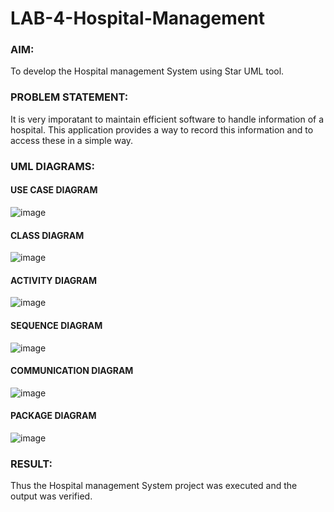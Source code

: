 # LAB-4-Hospital-Management
### AIM:
To develop the Hospital management System using Star UML tool.
### PROBLEM STATEMENT:
It is very imporatant to maintain efficient software to handle information of a hospital.
This application provides a way to record this information and to access these in a simple way.

### UML DIAGRAMS:

#### USE CASE DIAGRAM
![image](https://github.com/varshasharon/LAB-4-Hospital-Management/assets/98278161/ea7ee322-3665-488d-bbda-972767c50a0a)

#### CLASS DIAGRAM
![image](https://github.com/varshasharon/LAB-4-Hospital-Management/assets/98278161/f9d4fffb-275b-46d1-93a4-f251c2d98179)

#### ACTIVITY DIAGRAM
![image](https://github.com/varshasharon/LAB-4-Hospital-Management/assets/98278161/d2bfd4c8-0f4d-4f59-ba71-528e8230548d)

#### SEQUENCE DIAGRAM
![image](https://github.com/varshasharon/LAB-4-Hospital-Management/assets/98278161/7ae39c04-ee01-4bdf-9770-0d7a7564a2ea)

#### COMMUNICATION DIAGRAM
![image](https://github.com/varshasharon/LAB-4-Hospital-Management/assets/98278161/c03a5010-72b6-4eac-8f7b-343970b50ec9)

#### PACKAGE DIAGRAM

![image](https://github.com/varshasharon/LAB-4-Hospital-Management/assets/98278161/716132af-ebc9-4aa6-8a92-0c07cd753638)




### RESULT:
Thus the Hospital management System project was executed and the output was verified.
